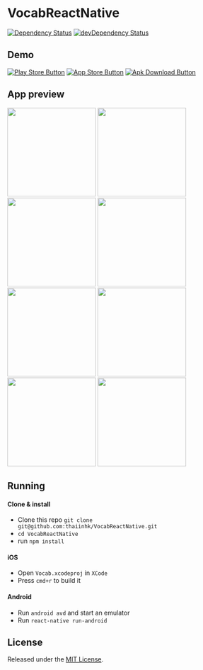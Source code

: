 # VocabReactNative

[![Dependency Status](https://david-dm.org/thaiinhk/VocabReactNative.svg)](https://david-dm.org/thaiinhk/VocabReactNative) [![devDependency Status](https://david-dm.org/thaiinhk/VocabReactNative/dev-status.svg)](https://david-dm.org/thaiinhk/VocabReactNative#info=devDependencies)

## Demo

[![Play Store Button](https://raw.github.com/thaiinhk/VocabReactNative/master/assets/google-play.png "Google Play Button")](https://play.google.com/store/apps/details?id=com.thaiinhk.vocab)
[![App Store Button](https://raw.github.com/thaiinhk/VocabReactNative/master/assets/app-store.png "App Store Button")](https://itunes.apple.com/us/app/vocab/id1116896895?mt=8)
[![Apk Download Button](https://raw.github.com/thaiinhk/VocabReactNative/master/assets/apk-download.png "Apk Download Button")](https://github.com/thaiinhk/VocabReactNative/releases/download/v1.0.10/app-release.apk)

## App preview

<img src="https://raw.github.com/thaiinhk/VocabReactNative/master/assets/screenshot/screenshot0.png" width="200">
<img src="https://raw.github.com/thaiinhk/VocabReactNative/master/assets/screenshot/screenshot1.png" width="200">
<img src="https://raw.github.com/thaiinhk/VocabReactNative/master/assets/screenshot/screenshot2.png" width="200">
<img src="https://raw.github.com/thaiinhk/VocabReactNative/master/assets/screenshot/screenshot3.png" width="200">
<br />

<img src="https://raw.github.com/thaiinhk/VocabReactNative/master/assets/screenshot/screenshotIOS0.png" width="200">
<img src="https://raw.github.com/thaiinhk/VocabReactNative/master/assets/screenshot/screenshotIOS1.png" width="200">
<img src="https://raw.github.com/thaiinhk/VocabReactNative/master/assets/screenshot/screenshotIOS2.png" width="200">
<img src="https://raw.github.com/thaiinhk/VocabReactNative/master/assets/screenshot/screenshotIOS3.png" width="200">

## Running

#### Clone & install

* Clone this repo `git clone git@github.com:thaiinhk/VocabReactNative.git`
* `cd VocabReactNative`
* run `npm install`

#### iOS

* Open `Vocab.xcodeproj` in `XCode`
* Press `cmd+r` to build it

#### Android

* Run `android avd` and start an emulator
* Run `react-native run-android`

## License

Released under the [MIT License](http://opensource.org/licenses/MIT).
